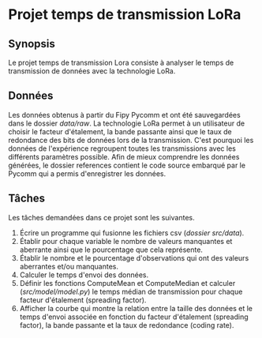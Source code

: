 # Projet temps de transmission LoRa

## Synopsis
Le projet temps de transmission Lora consiste à analyser le temps de transmission de données avec la technologie LoRa. 

## Données
Les données obtenus à partir du Fipy Pycomm et ont été sauvegardées dans le dossier *data/raw*. La technologie LoRa permet à un utilisateur de choisir le facteur d'étalement, 
la bande passante ainsi que le taux de redondance des bits de données lors de la transmission. C'est pourquoi les données de l'expérience regroupent toutes les transmissions avec 
les différents paramètres possible. Afin de mieux comprendre les données générées, le dossier references contient le code source embarqué par le Pycomm qui a permis d'enregistrer les données.

## Tâches
Les tâches demandées dans ce projet sont les suivantes.

1. Écrire un programme qui fusionne les fichiers csv (*dossier src/data*).
2. Établir pour chaque variable le nombre de valeurs manquantes et aberrante ainsi que le pourcentage que cela représente.
3. Établir le nombre et le pourcentage d'observations qui ont des valeurs aberrantes et/ou manquantes.
4. Calculer le temps d'envoi des données.
5. Définir les fonctions ComputeMean et ComputeMedian et calculer (*src/model/model.py*) le temps médian de transmission pour chaque facteur d'étalement (spreading factor).
6. Afficher la courbe qui montre la relation entre la taille des données et le temps d'envoi associée en fonction du facteur d'étalement (spreading factor),
la bande passante et la taux de redondance (coding rate).



